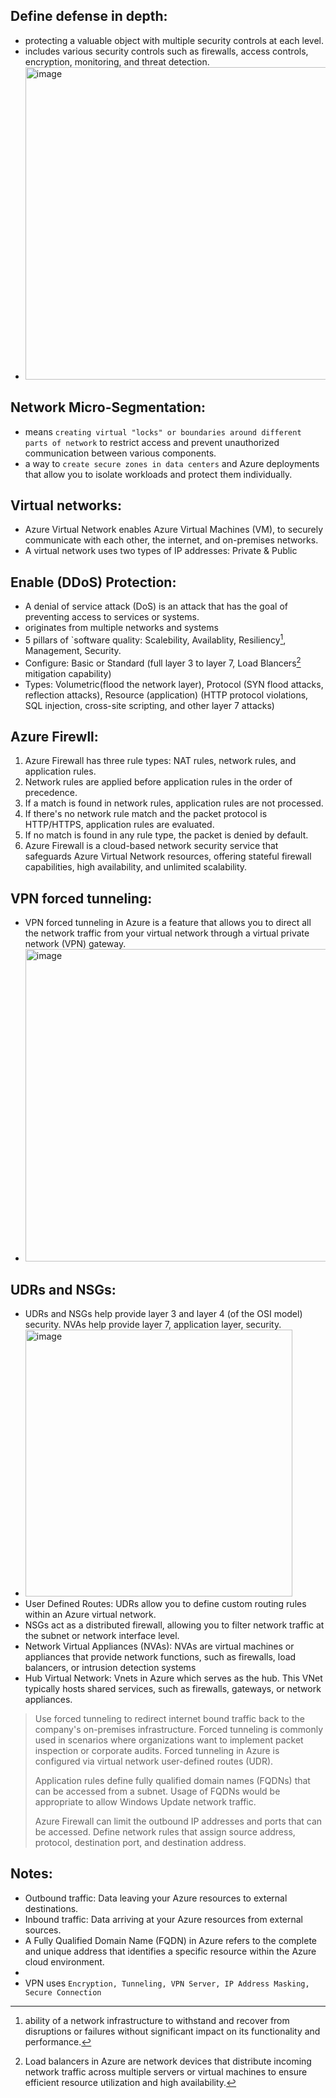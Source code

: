 ## Define defense in depth:
- protecting a valuable object with multiple security controls at each level.
- includes various security controls such as firewalls, access controls, encryption, monitoring, and threat detection.
- <img width="500" alt="image" src="https://github.com/cybersome/Azure-Certifications-Guides/assets/40174034/7ba53b3b-40ff-480c-9608-13d83e355fa1">

## Network Micro-Segmentation:
- means `creating virtual "locks" or boundaries around different parts of network` to restrict access and prevent unauthorized communication between various components.
- a way to `create secure zones in data centers` and Azure deployments that allow you to isolate workloads and protect them individually.

## Virtual networks:
- Azure Virtual Network enables Azure Virtual Machines (VM), to securely communicate with each other, the internet, and on-premises networks.
- A virtual network uses two types of IP addresses: Private & Public

## Enable (DDoS) Protection:
- A denial of service attack (DoS) is an attack that has the goal of preventing access to services or systems.
- originates from multiple networks and systems
- 5 pillars of `software quality: Scalebility, Availablity, Resiliency[^1], Management, Security.
- Configure: Basic or Standard (full layer 3 to layer 7, Load Blancers[^2] mitigation capability)
- Types: Volumetric(flood the network layer), Protocol (SYN flood attacks, reflection attacks), Resource (application) (HTTP protocol violations, SQL injection, cross-site scripting, and other layer 7 attacks) 

## Azure Firewll:
1. Azure Firewall has three rule types: NAT rules, network rules, and application rules.
2. Network rules are applied before application rules in the order of precedence.
3. If a match is found in network rules, application rules are not processed.
4. If there's no network rule match and the packet protocol is HTTP/HTTPS, application rules are evaluated.
5. If no match is found in any rule type, the packet is denied by default.
6. Azure Firewall is a cloud-based network security service that safeguards Azure Virtual Network resources, offering stateful firewall capabilities, high availability, and unlimited scalability.


## VPN forced tunneling:
- VPN forced tunneling in Azure is a feature that allows you to direct all the network traffic from your virtual network through a virtual private network (VPN) gateway.
- <img width="500" alt="image" src="https://github.com/cybersome/Azure-Certifications-Guides/assets/40174034/5eb7f977-86f8-49f4-8134-ed903999ba91">

## UDRs and NSGs:
- UDRs and NSGs help provide layer 3 and layer 4 (of the OSI model) security. NVAs help provide layer 7, application layer, security.
- <img width="427" alt="image" src="https://github.com/cybersome/Azure-Certifications-Guides/assets/40174034/7385fc25-7d8b-42db-8113-03498d45ad9a">
- User Defined Routes: UDRs allow you to define custom routing rules within an Azure virtual network.
- NSGs act as a distributed firewall, allowing you to filter network traffic at the subnet or network interface level.
- Network Virtual Appliances (NVAs): NVAs are virtual machines or appliances that provide network functions, such as firewalls, load balancers, or intrusion detection systems
- Hub Virtual Network: Vnets in Azure which serves as the hub. This VNet typically hosts shared services, such as firewalls, gateways, or network appliances.

  
> Use forced tunneling to redirect internet bound traffic back to the company's on-premises infrastructure. Forced tunneling is commonly used in scenarios where organizations want to implement packet inspection or corporate audits. Forced tunneling in Azure is configured via virtual network user-defined routes (UDR).
>
> Application rules define fully qualified domain names (FQDNs) that can be accessed from a subnet. Usage of FQDNs would be appropriate to allow Windows Update network traffic.
> 
> Azure Firewall can limit the outbound IP addresses and ports that can be accessed. Define network rules that assign source address, protocol, destination port, and destination address.



## Notes:
- Outbound traffic: Data leaving your Azure resources to external destinations.
- Inbound traffic: Data arriving at your Azure resources from external sources.
- A Fully Qualified Domain Name (FQDN) in Azure refers to the complete and unique address that identifies a specific resource within the Azure cloud environment.
- 
- VPN uses `Encryption, Tunneling, VPN Server, IP Address Masking, Secure Connection`

[^1]: ability of a network infrastructure to withstand and recover from disruptions or failures without significant impact on its functionality and performance.
[^2]: Load balancers in Azure are network devices that distribute incoming network traffic across multiple servers or virtual machines to ensure efficient resource utilization and high availability.

  

